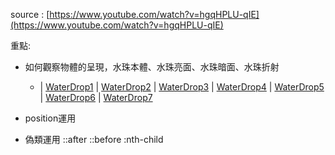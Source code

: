 source : [https://www.youtube.com/watch?v=hgqHPLU-qIE](https://www.youtube.com/watch?v=hgqHPLU-qIE)

重點:
- 如何觀察物體的呈現，水珠本體、水珠亮面、水珠暗面、水珠折射

    - | [WaterDrop1](https://www.google.com/imgres?imgurl=https%3A%2F%2Fupload.wikimedia.org%2Fwikipedia%2Fcommons%2Fthumb%2F9%2F9d%2FWater_drop_on_a_leaf.jpg%2F727px-Water_drop_on_a_leaf.jpg&imgrefurl=https%3A%2F%2Fcommons.wikimedia.org%2Fwiki%2FFile%3AWater_drop_on_a_leaf.jpg&tbnid=zzF4rjqhzoFCvM&vet=12ahUKEwiijJOqyK_yAhVJYJQKHZDXAlwQMygaegUIARCCAg..i&docid=N0OATA4gyK1wgM&w=727&h=768&q=water%20drop&hl=zh-TW&ved=2ahUKEwiijJOqyK_yAhVJYJQKHZDXAlwQMygaegUIARCCAg) | [WaterDrop2](https://www.google.com/imgres?imgurl=https%3A%2F%2Fc.stocksy.com%2Fa%2FOns600%2Fz9%2F1640606.jpg&imgrefurl=https%3A%2F%2Fwww.stocksy.com%2F1640606%2Fwater-droplets-on-wood&tbnid=wqesn1H-klWskM&vet=12ahUKEwiijJOqyK_yAhVJYJQKHZDXAlwQMyhDegQIARBg..i&docid=KHvFPD2ZvIVtWM&w=1200&h=800&q=water%20drop&hl=zh-TW&ved=2ahUKEwiijJOqyK_yAhVJYJQKHZDXAlwQMyhDegQIARBg) | [WaterDrop3](https://www.google.com/imgres?imgurl=https%3A%2F%2Fimg-global.cpcdn.com%2Frecipes%2F6294596754604032%2F680x482cq70%2Fwater-drop-shingen-mochi-recipe-main-photo.jpg&imgrefurl=https%3A%2F%2Fcookpad.com%2Fus%2Frecipes%2F147467-water-drop-shingen-mochi&tbnid=7XjI9Q_mrpeF_M&vet=10CBkQMyhvahcKEwjY8JW0yK_yAhUAAAAAHQAAAAAQAg..i&docid=vLrPphMNn6X-tM&w=680&h=482&q=water%20drop&hl=zh-TW&ved=0CBkQMyhvahcKEwjY8JW0yK_yAhUAAAAAHQAAAAAQAg) | [WaterDrop4](https://www.google.com/imgres?imgurl=https%3A%2F%2Fwww.bureauveritas.cg%2Fsites%2Fg%2Ffiles%2Fzypfnx591%2Ffiles%2F2020-11%2FWater%2520drops%2520on%2520leaf.jpg&imgrefurl=https%3A%2F%2Fwww.bureauveritas.cg%2Fmedia%2F3271&tbnid=M9tP2iMUs8jt3M&vet=10CCEQMyhzahcKEwjY8JW0yK_yAhUAAAAAHQAAAAAQAg..i&docid=XPqABOhCmNitZM&w=5174&h=3415&q=water%20drop&hl=zh-TW&ved=0CCEQMyhzahcKEwjY8JW0yK_yAhUAAAAAHQAAAAAQAg) | [WaterDrop5](https://www.google.com/imgres?imgurl=https%3A%2F%2Ft3.ftcdn.net%2Fjpg%2F03%2F77%2F30%2F92%2F360_F_377309220_Sd19jOaeycXpYadBr7tMviiRnJfVVmWn.jpg&imgrefurl=https%3A%2F%2Fstock.adobe.com%2Fsearch%3Fk%3Dwater%2520droplet%2520on%2520a%2520leaf&tbnid=oe2SIf1CXF6T0M&vet=10CDsQMyh7ahcKEwjY8JW0yK_yAhUAAAAAHQAAAAAQAg..i&docid=jcIIv_kkRCQ5fM&w=1008&h=360&q=water%20drop&hl=zh-TW&ved=0CDsQMyh7ahcKEwjY8JW0yK_yAhUAAAAAHQAAAAAQAg) | [WaterDrop6](https://www.google.com/imgres?imgurl=https%3A%2F%2Fwww.digitalfieldguide.com%2Fwp-content%2Fuploads%2F2020%2F04%2FMorning-Jewel.jpg&imgrefurl=https%3A%2F%2Fwww.digitalfieldguide.com%2Fblog%2Fentries%2Fwater-drops&tbnid=8TGr3mW54kjcHM&vet=10CKMBEDMoqAFqFwoTCNjwlbTIr_ICFQAAAAAdAAAAABAC..i&docid=7yKjz8h-hFQBxM&w=1981&h=1321&q=water%20drop&hl=zh-TW&ved=0CKMBEDMoqAFqFwoTCNjwlbTIr_ICFQAAAAAdAAAAABAC) | [WaterDrop7](https://www.google.com/imgres?imgurl=https%3A%2F%2Fmedia.macphun.com%2Fimg%2Fuploads%2Fcustomer%2Fblog%2F674%2F15542093795ca35a63327094.90806168.jpg%3Fq%3D85%26w%3D2520&imgrefurl=https%3A%2F%2Fskylum.com%2Fblog%2F5-tips-for-water-droplet-photography&tbnid=QxvLjo_4ceJ3jM&vet=10CBcQMyjTAWoXChMI2PCVtMiv8gIVAAAAAB0AAAAAEAM..i&docid=uWJOppbqIOZAyM&w=2520&h=1575&q=water%20drop&hl=zh-TW&ved=0CBcQMyjTAWoXChMI2PCVtMiv8gIVAAAAAB0AAAAAEAM)
        
- position運用
- 偽類運用 ::after ::before :nth-child
    
